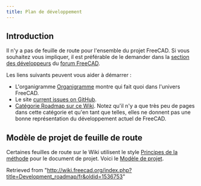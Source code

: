 ```yaml
---
title: Plan de développement
---
```

## Introduction

Il n'y a pas de feuille de route pour l'ensemble du projet FreeCAD. Si vous souhaitez vous impliquer, il est préférable de le demander dans la [section des développeurs](https://forum.freecadweb.org/viewforum.php?f=10) du [forum FreeCAD](https://forum.freecadweb.org/index.php).

Les liens suivants peuvent vous aider à démarrer :

* L'organigramme [Organigramme](/Organization_chart/fr "Organization chart/fr") montre qui fait quoi dans l'univers FreeCAD.
* Le site [current issues on GitHub](https://github.com/FreeCAD/FreeCAD/issues?q=is%3Aopen+is%3Aissue).
* [Catégorie Roadmap sur ce Wiki](/Category:Roadmap "Category:Roadmap"). Notez qu'il n'y a que très peu de pages dans cette catégorie et qu'en tant que telles, elles ne donnent pas une bonne représentation du développement actuel de FreeCAD.

## Modèle de projet de feuille de route

Certaines feuilles de route sur le Wiki utilisent le style [Principes de la méthode](https://fr.wikipedia.org/wiki/Getting_Things_Done#Principes_de_la_m%C3%A9thode) pour le document de projet. Voici le [Modèle de projet](/Project_template "Project template").

Retrieved from "<http://wiki.freecad.org/index.php?title=Development_roadmap/fr&oldid=1536753>"
